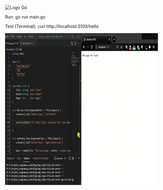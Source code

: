 <img src="https://duckduckgo.com/i/0330f6cf.png" alt="Logo Go" height="500"></img>


Run: go run main.go

Test (Terminal): curl http://localhost:5100/hello



<img src="gif.gif" alt="Gif funcionamento" height="500"></img>

